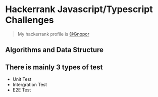 # Hackerrank Javascript/Typescript Challenges

> My hackerrank profile is [@Gnopor](https://www.hackerrank.com/Gnopor)

## Algorithms and Data Structure

## There is mainly 3 types of test

- Unit Test
- Intergration Test
- E2E Test
